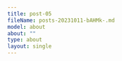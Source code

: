 ```yaml
---
title: post-05
fileName: posts-20231011-bAHMk-.md
model: about
about: ""
type: about
layout: single
---
```

